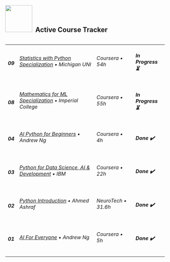 <h2>
  <img src="https://user-images.githubusercontent.com/74038190/212898774-0a96dc1d-c908-4ce8-9dd7-a71aab6e1c2b.gif" width="85" />
  &nbsp;Active Course Tracker
</h2>

<table width="100%" cellspacing="0" cellpadding="0" align="left">
  <tbody>
    <tr>
      <td><h5>09</h5></td>
      <td><h6><a href="https://www.coursera.org/specializations/statistics-with-python" target="_blank">Statistics with Python Specialization</a> • Michigan UNI</h6></td>
        <td><h6>Coursera • 54h</h6></td>
      <td><h5>In Progress ⏳</h5></td>
    </tr>
    <tr>
      <td><h5>08</h5></td>
      <td><h6><a href="https://www.coursera.org/specializations/mathematics-machine-learning" target="_blank">Mathematics for ML Specialization</a> • Imperial College</h6></td>
        <td><h6>Coursera • 55h</h6></td>
      <td><h5>In Progress ⏳</h5></td>
    </tr>
    <tr>
      <td><h5>04</h5></td>
      <td><h6><a href="https://www.coursera.org/learn/ai-python-for-beginners" target="_blank">AI Python for Beginners</a> • Andrew Ng</h6></td>
        <td><h6>Coursera • 4h</h6></td>
      <td><h5>Done ✔️</h5></td>
    </tr>
    <tr>
      <td><h5>03</h5></td>
      <td><h6><a href="https://www.coursera.org/learn/python-for-applied-data-science-ai" target="_blank">Python for Data Science, AI & Development</a> • IBM</h6></td>
        <td><h6>Coursera • 22h</h6></td>
      <td><h5>Done ✔️</h5></td>
    </tr>
    <tr>
      <td><h5>02</h5></td>
      <td><h6><a href="https://neurotecheg.com/courses/python-ahmedashraf/" target="_blank">Python Introduction</a> • Ahmed Ashraf</h6></td>
        <td><h6>NeuroTech • 31.6h</h6></td>
      <td><h5>Done ✔️</h5></td>
    </tr>
    <tr>
      <td><h5>01</h5></td>
      <td><h6><a href="https://www.coursera.org/learn/ai-for-everyone" target="_blank">AI For Everyone</a> • Andrew Ng</h6></td>
        <td><h6>Coursera • 5h</h6></td>
      <td><h5>Done ✔️</h5></td>
    </tr>
  </tbody>
</table>
